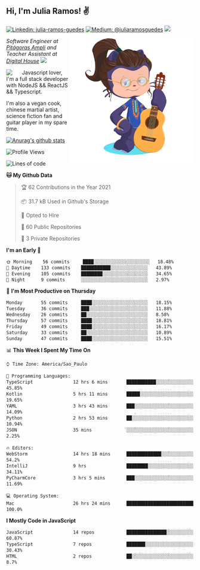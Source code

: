 <h2>Hi, I'm Julia Ramos! &#9996</h2>

[![Linkedin: julia-ramos-guedes](https://img.shields.io/badge/-Linkedin-blue?style=flat&logo=Linkedin&logoColor=white&link=https://www.linkedin.com/in/julia-ramos-guedes/)](https://www.linkedin.com/in/julia-ramos-guedes/)
[![Medium: @juliaramosguedes](https://img.shields.io/badge/-Medium-black?style=flat&logo=Medium&logoColor=white&link=https://medium.com/@juliaramosguedes/)](https://medium.com/@juliaramosguedes/)
![](https://medium.com/@juliaramosguedes/followers)

<!-- 
![Waka Readme](https://github.com/juliaramosguedes/juliaramosguedes/workflows/Waka%20Readme/badge.svg)

![GitHub followers](https://img.shields.io/github/followers/juliaramosguedes?label=Follow&style=for-the-badge&logo=Github&logoColor=white)

![Twitter Follow](https://img.shields.io/twitter/follow/juliaramosdev?label=Follow&style=for-the-badge)
<img src="https://icon-icons.com/icons2/2107/PNG/48/file_type_node_icon_130301.png" width="16px">
<img src="https://icon-icons.com/icons2/2108/PNG/48/react_icon_130845.png" width="16px"> 
 -->

<img align='right' src="https://github.com/juliaramosguedes/juliaramosguedes/blob/main/assets/octocat_julia.png?raw=true" width="335">
<p><em>Software Engineer at <a href="https://www.ampli.com.br/graduacao/vestibular">Pitágoras Ampli</a> and Teacher Assistant at <a href="https://www.digitalhouse.com/br/">Digital House</a> <img src="https://media.giphy.com/media/WUlplcMpOCEmTGBtBW/giphy.gif" width="30"> 
</em></p>


<img align='left' src="https://icon-icons.com/icons2/2108/PNG/48/javascript_icon_130900.png" width="42px"> <p>Javascript lover, I'm a full stack developer with NodeJS && ReactJS && Typescript.</p>
<p>I'm also a vegan cook, chinese martial artist, science fiction fan and guitar player in my spare time.</p>

[![Anurag's github stats](https://github-readme-stats.vercel.app/api?username=juliaramosguedes&hide=issues&count_private=true&show_icons=true&theme=dracula)](https://juliaramos.com.br)
<!-- 
<h3>Checkout some stats since 05/08/2020</h3>
 -->
 
<!--START_SECTION:waka-->
![Profile Views](http://img.shields.io/badge/Profile%20Views-1-blue)

![Lines of code](https://img.shields.io/badge/From%20Hello%20World%20I%27ve%20Written-1.1%20million%20lines%20of%20code-blue)

**🐱 My Github Data** 

> 🏆 62 Contributions in the Year 2021
 > 
> 📦 31.7 kB Used in Github's Storage 
 > 
> 💼 Opted to Hire
 > 
> 📜 60 Public Repositories 
 > 
> 🔑 3 Private Repositories  
 > 
**I'm an Early 🐤** 

```text
🌞 Morning    56 commits     ████░░░░░░░░░░░░░░░░░░░░░   18.48% 
🌆 Daytime    133 commits    ███████████░░░░░░░░░░░░░░   43.89% 
🌃 Evening    105 commits    ████████░░░░░░░░░░░░░░░░░   34.65% 
🌙 Night      9 commits      ░░░░░░░░░░░░░░░░░░░░░░░░░   2.97%

```
📅 **I'm Most Productive on Thursday** 

```text
Monday       55 commits     ████░░░░░░░░░░░░░░░░░░░░░   18.15% 
Tuesday      36 commits     ███░░░░░░░░░░░░░░░░░░░░░░   11.88% 
Wednesday    26 commits     ██░░░░░░░░░░░░░░░░░░░░░░░   8.58% 
Thursday     57 commits     ████░░░░░░░░░░░░░░░░░░░░░   18.81% 
Friday       49 commits     ████░░░░░░░░░░░░░░░░░░░░░   16.17% 
Saturday     33 commits     ██░░░░░░░░░░░░░░░░░░░░░░░   10.89% 
Sunday       47 commits     ████░░░░░░░░░░░░░░░░░░░░░   15.51%

```


📊 **This Week I Spent My Time On** 

```text
⌚︎ Time Zone: America/Sao_Paulo

💬 Programming Languages: 
TypeScript               12 hrs 6 mins       ███████████░░░░░░░░░░░░░░   45.85% 
Kotlin                   5 hrs 11 mins       █████░░░░░░░░░░░░░░░░░░░░   19.65% 
YAML                     3 hrs 43 mins       ███░░░░░░░░░░░░░░░░░░░░░░   14.09% 
Python                   2 hrs 53 mins       ██░░░░░░░░░░░░░░░░░░░░░░░   10.94% 
JSON                     35 mins             ░░░░░░░░░░░░░░░░░░░░░░░░░   2.25%

🔥 Editors: 
WebStorm                 14 hrs 18 mins      █████████████░░░░░░░░░░░░   54.2% 
IntelliJ                 9 hrs               ████████░░░░░░░░░░░░░░░░░   34.11% 
PyCharmCore              3 hrs 5 mins        ███░░░░░░░░░░░░░░░░░░░░░░   11.69%

💻 Operating System: 
Mac                      26 hrs 24 mins      █████████████████████████   100.0%

```

**I Mostly Code in JavaScript** 

```text
JavaScript               14 repos            ███████████████░░░░░░░░░░   60.87% 
TypeScript               7 repos             ███████░░░░░░░░░░░░░░░░░░   30.43% 
HTML                     2 repos             ██░░░░░░░░░░░░░░░░░░░░░░░   8.7%

```



<!--END_SECTION:waka-->
